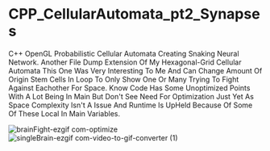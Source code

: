 # CPP_CellularAutomata_pt2_Synapses
C++ OpenGL Probabilistic Cellular Automata Creating Snaking Neural Network.
Another File Dump Extension Of My Hexagonal-Grid Cellular Automata This One Was Very Interesting To Me And Can Change Amount Of Origin Stem Cells In Loop To Only Show One Or Many Trying To Fight Against Eachother For Space. Know Code Has Some Unoptimized Points With A Lot Being In Main But Don't See Need For Optimization Just Yet As Space Complexity Isn't A Issue And Runtime Is UpHeld Because Of Some Of These Local In Main Variables.

![brainFight-ezgif com-optimize](https://github.com/Kingerthanu/CPP_CellularAutomata_pt2_Synapses/assets/76754592/e2e4d255-8cd1-456a-8eee-f19c576e7813)
![singleBrain-ezgif com-video-to-gif-converter (1)](https://github.com/Kingerthanu/CPP_CellularAutomata_pt2_Synapses/assets/76754592/b2e1f813-8a35-42ce-b934-d3fc01324760)
